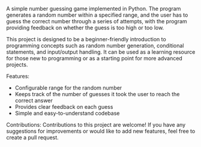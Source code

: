 A simple number guessing game implemented in Python. The program generates a random number within a specified range, and the user has to guess the correct number through a series of attempts, with the program providing feedback on whether the guess is too high or too low.

This project is designed to be a beginner-friendly introduction to programming concepts such as random number generation, conditional statements, and input/output handling. It can be used as a learning resource for those new to programming or as a starting point for more advanced projects.

Features:
- Configurable range for the random number
- Keeps track of the number of guesses it took the user to reach the correct answer
- Provides clear feedback on each guess
- Simple and easy-to-understand codebase

Contributions:
Contributions to this project are welcome! If you have any suggestions for improvements or would like to add new features, feel free to create a pull request.
